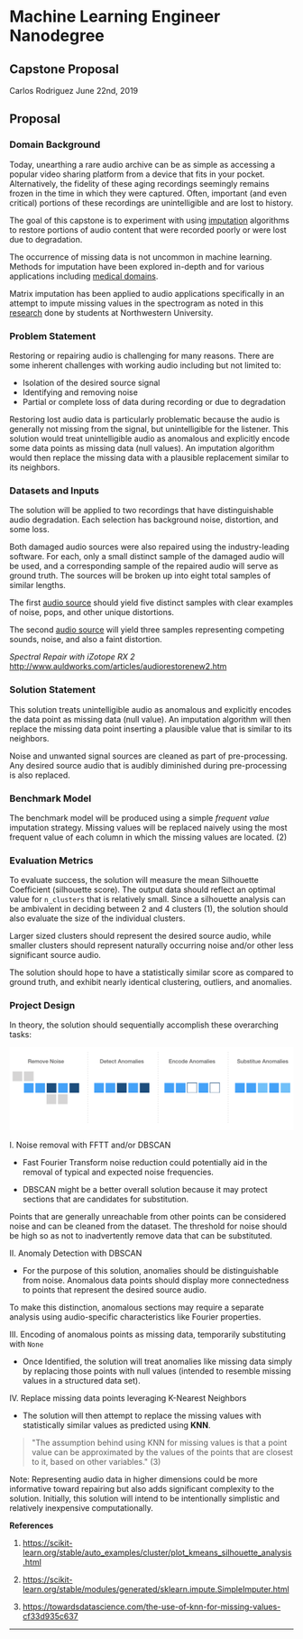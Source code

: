# Machine Learning Engineer Nanodegree
## Capstone Proposal
Carlos Rodriguez
June 22nd, 2019

## Proposal

### Domain Background

Today, unearthing a rare audio archive can be as simple as accessing a popular video sharing platform from a device that fits in your pocket. Alternatively, the fidelity of these aging recordings seemingly remains frozen in the time in which they were captured. Often, important (and even critical) portions of these recordings are unintelligible and are lost to history.

The goal of this capstone is to experiment with using [imputation](https://en.wikipedia.org/wiki/Imputation_(statistics)) algorithms to restore portions of audio content that were recorded poorly or were lost due to degradation.

The occurrence of missing data is not uncommon in machine learning. Methods for imputation have been explored in-depth and for various applications including [medical domains](https://www.ncbi.nlm.nih.gov/pmc/articles/PMC4959387/).

Matrix imputation has been applied to audio applications specifically in an attempt to impute missing values in the spectrogram as noted in this [research](https://ethman.github.io/063_1570360326.pdf) done by students at Northwestern University.

### Problem Statement

Restoring or repairing audio is challenging for many reasons. There are some inherent challenges with working audio including but not limited to:

- Isolation of the desired source signal
- Identifying and removing noise
- Partial or complete loss of data during recording or due to degradation

Restoring lost audio data is particularly problematic because the audio is generally not missing from the signal, but unintelligible for the listener. This solution would treat unintelligible audio as anomalous and explicitly encode some data points as missing data (null values). An imputation algorithm would then replace the missing data with a plausible replacement similar to its neighbors.

### Datasets and Inputs

The solution will be applied to two recordings that have distinguishable audio degradation. Each selection has background noise, distortion, and some loss.  

Both damaged audio sources were also repaired using the industry-leading software. For each, only a small distinct sample of the damaged audio will be used, and a corresponding sample of the repaired audio will serve as ground truth. The sources will be broken up into eight total samples of similar lengths.

The first [audio source](https://github.com/crodriguez1a/audio-repair/blob/capstone/data/audio_sources/agnus%20dei%20before%20and%20after.mp3) should yield five distinct samples with clear examples of noise, pops, and other unique distortions.

The second [audio source](https://github.com/crodriguez1a/audio-repair/blob/capstone/data/audio_sources/angelica%20before%20and%20after.mp3) will yield three samples representing competing sounds, noise, and also a faint distortion.

*Spectral Repair with iZotope RX 2*
http://www.auldworks.com/articles/audiorestorenew2.htm

### Solution Statement

This solution treats unintelligible audio as anomalous and explicitly encodes the data point as missing data (null value). An imputation algorithm will then replace the missing data point inserting a plausible value that is similar to its neighbors.

Noise and unwanted signal sources are cleaned as part of pre-processing. Any desired source audio that is audibly diminished during pre-processing is also replaced.

### Benchmark Model

The benchmark model will be produced using a simple *frequent value* imputation strategy. Missing values will be replaced naively using the most frequent value of each column in which the missing values are located. (2)

### Evaluation Metrics

To evaluate success, the solution will measure the mean Silhouette Coefficient (silhouette score). The output data should reflect an optimal value for `n_clusters` that is relatively small.  Since a silhouette analysis can be ambivalent in deciding between 2 and 4 clusters (1), the solution should also evaluate the size of the individual clusters.

Larger sized clusters should represent the desired source audio, while smaller clusters should represent naturally occurring noise and/or other less significant source audio.

The solution should hope to have a statistically similar score as compared to ground truth, and exhibit nearly identical clustering, outliers, and anomalies.

### Project Design

In theory, the solution should sequentially accomplish these overarching tasks:

![workflow](flow.png "Workflow")

I. Noise removal with FFTT and/or DBSCAN
  - Fast Fourier Transform noise reduction could potentially aid in the removal of typical and expected noise frequencies.

  - DBSCAN might be a better overall solution because it may protect sections that are candidates for substitution.

   Points that are generally unreachable from other points can be considered noise and can be cleaned from the dataset. The threshold for noise should be high so as not to inadvertently remove data that can be substituted.

II. Anomaly Detection with DBSCAN
  - For the purpose of this solution, anomalies should be distinguishable from noise. Anomalous data points should display more connectedness to points that represent the desired source audio.

  To make this distinction, anomalous sections may require a separate analysis using audio-specific characteristics like Fourier properties.

III. Encoding of anomalous points as missing data, temporarily substituting with `None`

  - Once Identified, the solution will treat anomalies like missing data simply by replacing those points with null values (intended to resemble missing values in a structured data set).

IV. Replace missing data points leveraging K-Nearest Neighbors

  - The solution will then attempt to replace the missing values with statistically similar values as predicted using **KNN**.

  > "The assumption behind using KNN for missing values is that a point value can be approximated by the values of the points that are closest to it, based on other variables." (3)

Note: Representing audio data in higher dimensions could be more informative toward repairing but also adds significant complexity to the solution. Initially, this solution will intend to be intentionally simplistic and relatively inexpensive computationally.

**References**

1. https://scikit-learn.org/stable/auto_examples/cluster/plot_kmeans_silhouette_analysis.html

1. https://scikit-learn.org/stable/modules/generated/sklearn.impute.SimpleImputer.html

1. https://towardsdatascience.com/the-use-of-knn-for-missing-values-cf33d935c637


-----------
